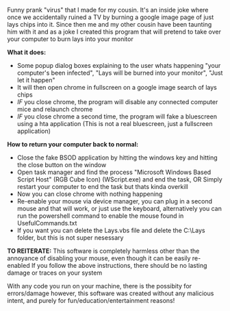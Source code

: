 Funny prank "virus" that I made for my cousin.
It's an inside joke where once we accidentally ruined a TV by burning a google image page of just lays chips into it.
Since then me and my other cousin have been taunting him with it and as a joke I created this program that will pretend to take over your computer to burn lays into your monitor

**What it does:**
- Some popup dialog boxes explaining to the user whats happening "your computer's been infected", "Lays will be burned into your monitor", "Just let it happen"
- It will then open chrome in fullscreen on a google image search of lays chips
- *IF* you close chrome, the program will disable any connected computer mice and relaunch chrome
- *IF* you close chrome a second time, the program will fake a bluescreen using a hta application (This is not a real bluescreen, just a fullscreen application)

**How to return your computer back to normal:**
- Close the fake BSOD application by hitting the windows key and hitting the close button on the window
- Open task manager and find the process "Microsoft Windows Based Script Host" (RGB Cube Icon) (WScript.exe) and end the task, OR Simply restart your computer to end the task but thats kinda overkill
- Now you can close chrome with nothing happening
- Re-enable your mouse via device manager, you can plug in a second mouse and that will work, or just use the keyboard, alternatively you can run the powershell command to enable the mouse found in UsefulCommands.txt
- If you want you can delete the Lays.vbs file and delete the C:\Lays folder, but this is not super nesessary

**TO REITERATE:**
This software is completely harmless other than the annoyance of disabling your mouse, even though it can be easily re-enabled
If you follow the above instructions, there should be no lasting damage or traces on your system

With any code you run on your machine, there is the possibity for errors/damage however, this software was created without any malicious intent, and purely for fun/education/entertainment reasons!

